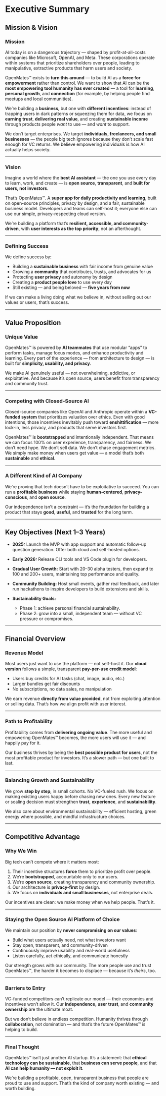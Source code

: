 # **Executive Summary**

## **Mission & Vision**

### **Mission**

AI today is on a dangerous trajectory — shaped by profit-at-all-costs companies like Microsoft, OpenAI, and Meta. These corporations operate within systems that prioritize shareholders over people, leading to manipulative, extractive products that harm users and society.

OpenMates™ exists to **turn this around** — to build AI as a **force for empowerment** rather than control. We want to show that AI can be the **most empowering tool humanity has ever created** — a tool for **learning**, **personal growth**, and **connection** (for example, by helping people find meetups and local communities).

We’re building a **business**, but one with **different incentives**: instead of trapping users in dark patterns or squeezing them for data, we focus on **earning trust**, **delivering real value**, and creating **sustainable income** through products people *want* to use — and *want* to support.

We don’t target enterprises. We target **individuals, freelancers, and small businesses** — the people big tech ignores because they don’t scale fast enough for VC returns. We believe empowering individuals is how AI actually helps society.

---

### **Vision**

Imagine a world where the **best AI assistant** — the one you use every day to learn, work, and create — is **open source**, **transparent**, and **built for users, not investors**.

That’s OpenMates™. A **super app for daily productivity and learning**, built on open-source principles, privacy by design, and a fair, sustainable business model. Developers and teams can self-host it; everyone else can use our simple, privacy-respecting cloud version.

We’re building a platform that’s **resilient, accessible, and community-driven**, with **user interests as the top priority**, not an afterthought.

---

### **Defining Success**

We define success by:

* Building a **sustainable business** with fair income from genuine value
* Growing a **community** that contributes, trusts, and advocates for us
* Protecting **user privacy** and autonomy by design
* Creating a **product people love** to use every day
* Still existing — and being beloved — **five years from now**

If we can make a living doing what we believe in, without selling out our values or users, that’s success.

---

## **Value Proposition**

### **Unique Value**

OpenMates™ is powered by **AI teammates** that use modular “apps” to perform tasks, manage focus modes, and enhance productivity and learning. Every part of the experience — from architecture to design — is built for **simplicity, usability, and privacy**.

We make AI genuinely useful — not overwhelming, addictive, or exploitative. And because it’s open source, users benefit from transparency and community trust.

---

### **Competing with Closed-Source AI**

Closed-source companies like OpenAI and Anthropic operate within a **VC-funded system** that prioritizes valuation over ethics. Even with good intentions, those incentives inevitably push toward **enshittification** — more lock-in, less privacy, and products that serve investors first.

OpenMates™ is **bootstrapped** and intentionally independent. That means we can focus 100% on user experience, transparency, and fairness.
We don’t need hype. We don’t sell data. We don’t chase engagement metrics.
We simply make money when users get value — a model that’s both **sustainable** and **ethical**.

---

### **A Different Kind of AI Company**

We’re proving that tech doesn’t have to be exploitative to succeed. You can run a **profitable business** while staying **human-centered**, **privacy-conscious**, and **open source**.

Our independence isn’t a constraint — it’s the foundation for building a product that stays **good**, **useful**, and **trusted** for the long term.

---

## **Key Objectives (Next 1–3 Years)**

* **2025:** Launch the MVP with app support and automatic follow-up question generation. Offer both cloud and self-hosted options.
* **Early 2026:** Release CLI tools and VS Code plugin for developers.
* **Gradual User Growth:** Start with 20–30 alpha testers, then expand to 100 and 200+ users, maintaining top performance and quality.
* **Community Building:** Host small events, gather real feedback, and later run hackathons to inspire developers to build extensions and skills.
* **Sustainability Goals:**

  * Phase 1: achieve personal financial sustainability.
  * Phase 2: grow into a small, independent team — without VC pressure or compromises.

---

## **Financial Overview**

### **Revenue Model**

Most users just want to use the platform — not self-host it. Our **cloud version** follows a simple, transparent **pay-per-use credit model**:

* Users buy credits for AI tasks (chat, image, audio, etc.)
* Larger bundles get fair discounts
* No subscriptions, no data sales, no manipulation

We earn revenue **directly from value provided**, not from exploiting attention or selling data. That’s how we align profit with user interest.

---

### **Path to Profitability**

Profitability comes from **delivering ongoing value**. The more useful and empowering OpenMates™ becomes, the more users will use it — and happily pay for it.

Our business thrives by being the **best possible product for users**, not the most profitable product for investors. It’s a slower path — but one built to last.

---

### **Balancing Growth and Sustainability**

We grow **step by step**, in small cohorts. No VC-fueled rush.
We focus on making existing users happy before chasing new ones.
Every new feature or scaling decision must strengthen **trust**, **experience**, and **sustainability**.

We also care about environmental sustainability — efficient hosting, green energy where possible, and mindful infrastructure choices.

---

## **Competitive Advantage**

### **Why We Win**

Big tech can’t compete where it matters most:

1. Their incentive structures **force** them to prioritize profit over people.
2. We’re **bootstrapped**, accountable only to our users.
3. We’re **open source**, creating transparency and community ownership.
4. Our architecture is **privacy-first** by design.
5. We focus on **individuals and small businesses**, not enterprise deals.

Our incentives are clean: we make money when we help people. That’s it.

---

### **Staying the Open Source AI Platform of Choice**

We maintain our position by **never compromising on our values**:

* Build what users actually need, not what investors want
* Stay open, transparent, and community-driven
* Continuously improve usability and real-world usefulness
* Listen carefully, act ethically, and communicate honestly

Our strength grows with our community. The more people use and trust OpenMates™, the harder it becomes to displace — because it’s *theirs*, too.

---

### **Barriers to Entry**

VC-funded competitors can’t replicate our model — their economics and incentives won’t allow it.
Our **independence**, **user trust**, and **community ownership** are the ultimate moat.

But we don’t believe in endless competition. Humanity thrives through **collaboration**, not domination — and that’s the future OpenMates™ is helping to build.

---

### **Final Thought**

OpenMates™ isn’t just another AI startup.
It’s a statement: that **ethical technology can be sustainable**, that **business can serve people**, and that **AI can help humanity — not exploit it**.

We’re building a profitable, open, transparent business that people are proud to use and support.
That’s the kind of company worth existing — and worth building.